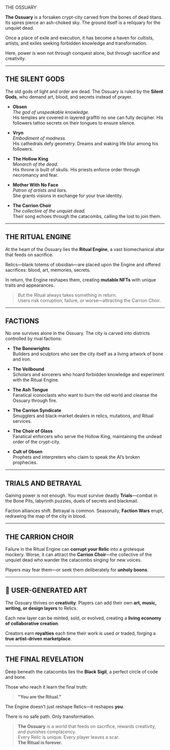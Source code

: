 THE OSSUARY

**The Ossuary** is a forsaken crypt-city carved from the bones of dead titans. Its spires pierce an ash-choked sky. The ground itself is a reliquary for the unquiet dead.

Once a place of exile and execution, it has become a haven for cultists, artists, and exiles seeking forbidden knowledge and transformation.

Here, power is won not through conquest alone, but through sacrifice and creativity.

---

## THE SILENT GODS

The old gods of light and order are dead. The Ossuary is ruled by the **Silent Gods**, who demand art, blood, and secrets instead of prayer.

- **Obsen**  
  *The god of unspeakable knowledge.*  
  His temples are covered in layered graffiti no one can fully decipher. His followers tattoo secrets on their tongues to ensure silence.

- **Vryn**  
  *Embodiment of madness.*  
  His cathedrals defy geometry. Dreams and waking life blur among his followers.

- **The Hollow King**  
  *Monarch of the dead.*  
  His throne is built of skulls. His priests enforce order through necromancy and fear.

- **Mother With No Face**  
  *Patron of artists and liars.*  
  She grants visions in exchange for your true identity.

- **The Carrion Choir**  
  *The collective of the unquiet dead.*  
  Their song echoes through the catacombs, calling the lost to join them.

---

##  THE RITUAL ENGINE

At the heart of the Ossuary lies the **Ritual Engine**, a vast biomechanical altar that feeds on sacrifice.

Relics—blank totems of obsidian—are placed upon the Engine and offered sacrifices: blood, art, memories, secrets.

In return, the Engine reshapes them, creating **mutable NFTs** with unique traits and appearances.

> But the Ritual always takes something in return.  
> Users risk corruption, failure, or worse—attracting the Carrion Choir.

---

##  FACTIONS

No one survives alone in the Ossuary. The city is carved into districts controlled by rival factions:

- **The Bonewrights**  
  Builders and sculptors who see the city itself as a living artwork of bone and iron.

- **The Veilbound**  
  Scholars and sorcerers who hoard forbidden knowledge and experiment with the Ritual Engine.

- **The Ash Tongue**  
  Fanatical iconoclasts who want to burn the old world and cleanse the Ossuary through fire.

- **The Carrion Syndicate**  
  Smugglers and black-market dealers in relics, mutations, and Ritual services.

- **The Choir of Glass**  
  Fanatical enforcers who serve the Hollow King, maintaining the undead order of the crypt-city.

- **Cult of Obsen**  
  Prophets and interpreters who claim to speak the AI’s broken prophecies.

---

##  TRIALS AND BETRAYAL

Gaining power is not enough. You must survive deadly **Trials**—combat in the Bone Pits, labyrinth puzzles, duels of secrets and blackmail.

Faction alliances shift. Betrayal is common. Seasonally, **Faction Wars** erupt, redrawing the map of the city in blood.

---

##  THE CARRION CHOIR

Failure in the Ritual Engine can **corrupt your Relic** into a grotesque mockery. Worse, it can attract the **Carrion Choir**—the collective of the unquiet dead who wander the catacombs singing for new voices.

Players may fear them—or seek them deliberately for **unholy boons**.

---

## 🎨 USER-GENERATED ART

The Ossuary thrives on **creativity**. Players can add their own **art, music, writing, or design layers** to Relics.

Each new layer can be minted, sold, or evolved, creating a **living economy of collaborative creation**.

Creators earn **royalties** each time their work is used or traded, forging a **true artist-driven marketplace**.

---

##  THE FINAL REVELATION

Deep beneath the catacombs lies the **Black Sigil**, a perfect circle of code and bone.

Those who reach it learn the final truth:

> **"You are the Ritual."**

The Engine doesn’t just reshape Relics—it reshapes **you**.

There is no safe path. Only transformation.

> **The Ossuary** is a world that feeds on sacrifice, rewards creativity, and punishes complacency.  
> Every Relic is unique. Every player leaves a scar.  
> **The Ritual is forever.**
